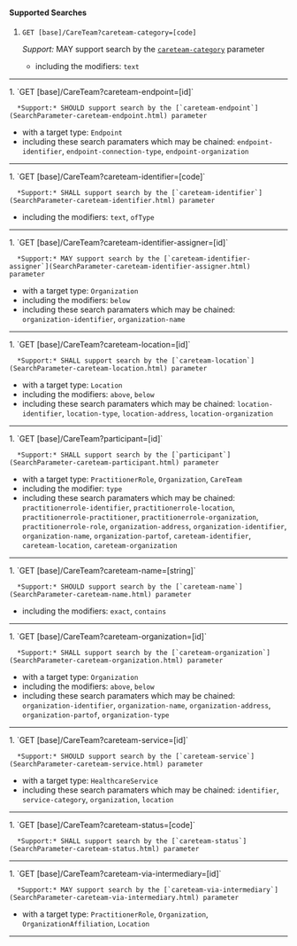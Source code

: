 #### Supported Searches

1. `GET [base]/CareTeam?careteam-category=[code]`

      *Support:* MAY support search by the [`careteam-category`](SearchParameter-careteam-category.html) parameter  
   - including the modifiers:  `text`   
<hr />
1. `GET [base]/CareTeam?careteam-endpoint=[id]`

      *Support:* SHOULD support search by the [`careteam-endpoint`](SearchParameter-careteam-endpoint.html) parameter
   - with a target type:  `Endpoint`   
   - including these search paramaters which may be chained:  `endpoint-identifier`, `endpoint-connection-type`, `endpoint-organization`
<hr />
1. `GET [base]/CareTeam?careteam-identifier=[code]`

      *Support:* SHALL support search by the [`careteam-identifier`](SearchParameter-careteam-identifier.html) parameter  
   - including the modifiers:  `text`, `ofType`   
<hr />
1. `GET [base]/CareTeam?careteam-identifier-assigner=[id]`

      *Support:* MAY support search by the [`careteam-identifier-assigner`](SearchParameter-careteam-identifier-assigner.html) parameter
   - with a target type:  `Organization`
   - including the modifiers:  `below`  
   - including these search paramaters which may be chained:  `organization-identifier`, `organization-name`
<hr />
1. `GET [base]/CareTeam?careteam-location=[id]`

      *Support:* SHALL support search by the [`careteam-location`](SearchParameter-careteam-location.html) parameter
   - with a target type:  `Location`
   - including the modifiers:  `above`, `below`  
   - including these search paramaters which may be chained:  `location-identifier`, `location-type`, `location-address`, `location-organization`
<hr />
1. `GET [base]/CareTeam?participant=[id]`

      *Support:* SHALL support search by the [`participant`](SearchParameter-careteam-participant.html) parameter
   - with a target type:  `PractitionerRole`, `Organization`, `CareTeam`
   - including the modifier:  `type`  
   - including these search paramaters which may be chained:  `practitionerrole-identifier`, `practitionerrole-location`, `practitionerrole-practitioner`, `practitionerrole-organization`, `practitionerrole-role`, `organization-address`, `organization-identifier`, `organization-name`, `organization-partof`, `careteam-identifier`, `careteam-location`, `careteam-organization`
<hr />
1. `GET [base]/CareTeam?careteam-name=[string]`

      *Support:* SHOULD support search by the [`careteam-name`](SearchParameter-careteam-name.html) parameter  
   - including the modifiers:  `exact`, `contains`   
<hr />
1. `GET [base]/CareTeam?careteam-organization=[id]`

      *Support:* SHALL support search by the [`careteam-organization`](SearchParameter-careteam-organization.html) parameter
   - with a target type:  `Organization`
   - including the modifiers:  `above`, `below`  
   - including these search paramaters which may be chained:  `organization-identifier`, `organization-name`, `organization-address`, `organization-partof`, `organization-type`
<hr />
1. `GET [base]/CareTeam?careteam-service=[id]`

      *Support:* SHOULD support search by the [`careteam-service`](SearchParameter-careteam-service.html) parameter
   - with a target type:  `HealthcareService`   
   - including these search paramaters which may be chained:  `identifier`, `service-category`, `organization`, `location`
<hr />
1. `GET [base]/CareTeam?careteam-status=[code]`

      *Support:* SHALL support search by the [`careteam-status`](SearchParameter-careteam-status.html) parameter
<hr />
1. `GET [base]/CareTeam?careteam-via-intermediary=[id]`

      *Support:* MAY support search by the [`careteam-via-intermediary`](SearchParameter-careteam-via-intermediary.html) parameter
   - with a target type:  `PractitionerRole`, `Organization`, `OrganizationAffiliation`, `Location`    
<hr />
